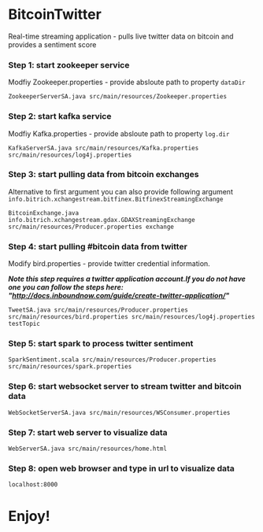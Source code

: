 # BitcoinTwitter

Real-time streaming application - pulls live twitter data on bitcoin and provides a sentiment score

### Step 1: start zookeeper service ###
Modfiy Zookeeper.properties - provide absloute path to property `dataDir`

    ZookeeperServerSA.java src/main/resources/Zookeeper.properties

### Step 2: start kafka service ###
Modfiy Kafka.properties - provide absloute path to property `log.dir`

    KafkaServerSA.java src/main/resources/Kafka.properties src/main/resources/log4j.properties

### Step 3: start pulling data from bitcoin exchanges ###
Alternative to first argument you can also provide following argument `info.bitrich.xchangestream.bitfinex.BitfinexStreamingExchange`

    BitcoinExchange.java info.bitrich.xchangestream.gdax.GDAXStreamingExchange src/main/resources/Producer.properties exchange

### Step 4: start pulling #bitcoin data from twitter ###
Modify bird.properties - provide twitter credential information.

***Note this step requires a twitter application account.If you do not have one you can follow the steps here: "http://docs.inboundnow.com/guide/create-twitter-application/"***

    TweetSA.java src/main/resources/Producer.properties src/main/resources/bird.properties src/main/resources/log4j.properties testTopic

### Step 5: start spark to process twitter sentiment ###

    SparkSentiment.scala src/main/resources/Producer.properties src/main/resources/spark.properties

### Step 6: start websocket server to stream twitter and bitcoin data ###

    WebSocketServerSA.java src/main/resources/WSConsumer.properties

### Step 7: start web server to visualize data ###

    WebServerSA.java src/main/resources/home.html


### Step 8: open web browser and type in url to visualize data ###

    localhost:8000

# Enjoy!





